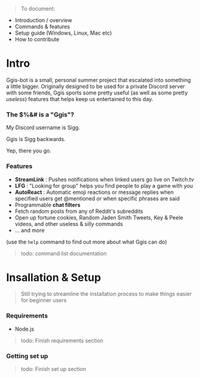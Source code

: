 > To document:
- Introduction / overview
- Commands & features
- Setup guide (Windows, Linux, Mac etc)
- How to contribute

# Intro

Ggis-bot is a small, personal summer project that escalated into something a little bigger. Originally designed to be used for a private Discord server with some friends, Ggis sports some pretty useful (as well as some pretty *useless*) features that helps keep us entertained to this day.

### The $%&# is a "Ggis"?

My Discord username is Sigg.

Ggis is Sigg backwards.

Yep, there you go.

### Features

- **StreamLink** : Pushes notifications when linked users go live on Twitch.tv
- **LFG** : "Looking for group" helps you find people to play a game with you
- **AutoReact** : Automatic emoji reactions or message replies when specified users get @mentioned or when specific phrases are said
- Programmable **chat filters**
- Fetch random posts from any of Reddit's subreddits
- Open up fortune cookies, Random Jaden Smith Tweets, Key & Peele videos, and other useless & silly commands
- ... and more

(use the `help` command to find out more about what Ggis can do)

> todo: command list documentation

# Insallation & Setup

> Still trying to streamline the installation process to make things easier for beginner users

### Requirements

- Node.js

> todo: Finish requirements section

### Getting set up

> todo: Finish set up section
